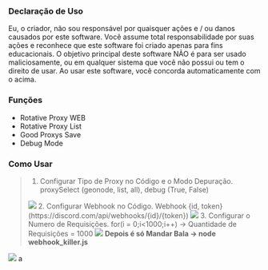 ### Declaração de Uso
Eu, o criador, não sou responsável por quaisquer ações e / ou danos causados por este software. Você assume total responsabilidade por suas ações e reconhece que este software foi criado apenas para fins educacionais. O objetivo principal deste software NÃO é para ser usado maliciosamente, ou em qualquer sistema que você não possui ou tem o direito de usar. Ao usar este software, você concorda automaticamente com o acima.

### Funções
+ Rotative Proxy WEB
+ Rotative Proxy List
+ Good Proxys Save
+ Debug Mode

### Como Usar
> 1. Configurar Tipo de Proxy no Código e o Modo Depuração. proxySelect (geonode, list, all), debug (True, False)
> <img src="https://i.imgur.com/yWkiShS.png">
> 2. Configurar Webhook no Código. Webhook {id, token} (https://discord.com/api/webhooks/{id}/{token})
> <img src="https://i.imgur.com/86JLlPq.png">
> 3. Configurar o Numero de Requisições. for(i = 0;i<1000;i++) -> Quantidade de Requisições = 1000
> <img src="https://i.imgur.com/ndyN2jZ.png">
> <strong>Depois é só Mandar Bala -> node webhook_killer.js</strong>
<img src="https://i.imgur.com/ffgLF68.png"></img>
a
